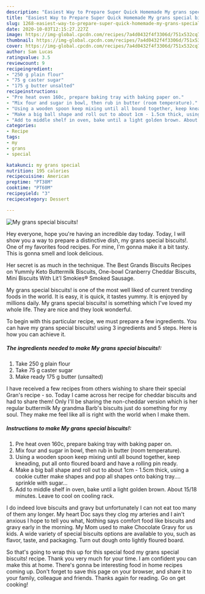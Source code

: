 ```yaml
---
description: "Easiest Way to Prepare Super Quick Homemade My grans special biscuits!"
title: "Easiest Way to Prepare Super Quick Homemade My grans special biscuits!"
slug: 1268-easiest-way-to-prepare-super-quick-homemade-my-grans-special-biscuits
date: 2020-10-03T12:15:27.227Z
image: https://img-global.cpcdn.com/recipes/7a4d0432f4f3306d/751x532cq70/my-grans-special-biscuits-recipe-main-photo.jpg
thumbnail: https://img-global.cpcdn.com/recipes/7a4d0432f4f3306d/751x532cq70/my-grans-special-biscuits-recipe-main-photo.jpg
cover: https://img-global.cpcdn.com/recipes/7a4d0432f4f3306d/751x532cq70/my-grans-special-biscuits-recipe-main-photo.jpg
author: Sam Lucas
ratingvalue: 3.5
reviewcount: 9
recipeingredient:
- "250 g plain flour"
- "75 g caster sugar"
- "175 g butter unsalted"
recipeinstructions:
- "Pre heat oven 160c, prepare baking tray with baking paper on."
- "Mix four and sugar in bowl, then rub in butter (room temperature)."
- "Using a wooden spoon keep mixing until all bound together, keep kneading, put all onto floured board and have a rolling pin ready."
- "Make a big ball shape and roll out to about 1cm - 1.5cm thick, using a cookie cutter make shapes and pop all shapes onto baking tray.... sprinkle with sugar..."
- "Add to middle shelf in oven, bake until a light golden brown. About 15/18 minutes. Leave to cool on cooling rack."
categories:
- Recipe
tags:
- my
- grans
- special

katakunci: my grans special 
nutrition: 195 calories
recipecuisine: American
preptime: "PT38M"
cooktime: "PT60M"
recipeyield: "3"
recipecategory: Dessert

---
```



![My grans special biscuits!](https://img-global.cpcdn.com/recipes/7a4d0432f4f3306d/751x532cq70/my-grans-special-biscuits-recipe-main-photo.jpg)

Hey everyone, hope you're having an incredible day today. Today, I will show you a way to prepare a distinctive dish, my grans special biscuits!. One of my favorites food recipes. For mine, I'm gonna make it a bit tasty. This is gonna smell and look delicious.

Her secret is as much in the technique. The Best Grands Biscuits Recipes on Yummly Keto Buttermilk Biscuits, One-bowl Cranberry Cheddar Biscuits, Mini Biscuits With Lit&#39;l Smokies® Smoked Sausage.

My grans special biscuits! is one of the most well liked of current trending foods in the world. It is easy, it is quick, it tastes yummy. It is enjoyed by millions daily. My grans special biscuits! is something which I've loved my whole life. They are nice and they look wonderful.


To begin with this particular recipe, we must prepare a few ingredients. You can have my grans special biscuits! using 3 ingredients and 5 steps. Here is how you can achieve it.

<!--inarticleads1-->

##### The ingredients needed to make My grans special biscuits!:

1. Take 250 g plain flour
1. Take 75 g caster sugar
1. Make ready 175 g butter (unsalted)


I have received a few recipes from others wishing to share their special Gran&#39;s recipe - so. Today I came across her recipe for cheddar biscuits and had to share them! Only I&#39;ll be sharing the non-cheddar version which is her regular buttermilk My grandma Barb&#39;s biscuits just do something for my soul. They make me feel like all is right with the world when I make them. 

<!--inarticleads2-->

##### Instructions to make My grans special biscuits!:

1. Pre heat oven 160c, prepare baking tray with baking paper on.
1. Mix four and sugar in bowl, then rub in butter (room temperature).
1. Using a wooden spoon keep mixing until all bound together, keep kneading, put all onto floured board and have a rolling pin ready.
1. Make a big ball shape and roll out to about 1cm - 1.5cm thick, using a cookie cutter make shapes and pop all shapes onto baking tray.... sprinkle with sugar...
1. Add to middle shelf in oven, bake until a light golden brown. About 15/18 minutes. Leave to cool on cooling rack.


I do indeed love biscuits and gravy but unfortunately I can not eat too many of them any longer. My heart Doc says they clog my arteries and I ain&#39;t anxious I hope to tell you what, Nothing says comfort food like biscuits and gravy early in the morning. My Mom used to make Chocolate Gravy for us kids. A wide variety of special biscuits options are available to you, such as flavor, taste, and packaging. Turn out dough onto lightly floured board. 

So that's going to wrap this up for this special food my grans special biscuits! recipe. Thank you very much for your time. I am confident you can make this at home. There's gonna be interesting food in home recipes coming up. Don't forget to save this page on your browser, and share it to your family, colleague and friends. Thanks again for reading. Go on get cooking!
